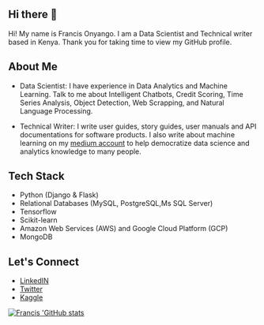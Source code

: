 ## Hi there 👋

Hi! My name is Francis Onyango. I am a Data Scientist and Technical writer based in Kenya. 
Thank you for taking time to view my GitHub profile.

## About Me

- Data Scientist: I have experience in Data Analytics and Machine Learning. Talk to me about Intelligent Chatbots, Credit Scoring, Time Series Analysis, Object Detection, Web Scrapping, and Natural Language Processing.

- Technical Writer: I write user guides, story guides, user manuals and API documentations for software products. I also write about machine learning on my [medium account](https://medium.com/@frankonyango.w) to help democratize data science and analytics knowledge to many people. 

## Tech Stack
- Python (Django & Flask)
- Relational Databases (MySQL, PostgreSQL,Ms SQL Server)
- Tensorflow
- Scikit-learn
- Amazon Web Services (AWS) and Google Cloud Platform (GCP)
- MongoDB

## Let's Connect
- [LinkedIN](https://www.linkedin.com/in/francis-onyango-70825b1a9/)
- [Twitter](https://twitter.com/FOnyango_)
- [Kaggle](https://www.kaggle.com/francisonyango)

[![Francis 'GitHub stats](https://github-readme-stats.vercel.app/api?username=fonyango)](https://github.com/fonyango/github-readme-stats)

